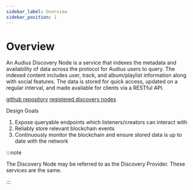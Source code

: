 ```yaml
---
sidebar_label: Overview
sidebar_position: 1
---
```


# Overview

An Audius Discovery Node is a service that indexes the metadata and availability of data across the protocol for Audius users to query. The indexed content includes user, track, and album/playlist information along with social features. The data is stored for quick access, updated on a regular interval, and made available for clients via a RESTful API.

[github repository](https://github.com/AudiusProject/audius-protocol/tree/master/discovery-provider)
[registered discovery nodes](https://dashboard.audius.org/#/services/discovery-node)

Design Goals

1. Expose queryable endpoints which listeners/creators can interact with
2. Reliably store relevant blockchain events
3. Continuously monitor the blockchain and ensure stored data is up to date with the network

:::note

The Discovery Node may be referred to as the Discovery Provider. These services are the same.

:::